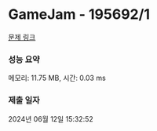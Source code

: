 # GameJam - 195692/1 

[문제 링크](https://level.goorm.io/exam/195692/gamejam/quiz/1) 

### 성능 요약

메모리: 11.75 MB, 시간: 0.03 ms

### 제출 일자

2024년 06월 12일 15:32:52

